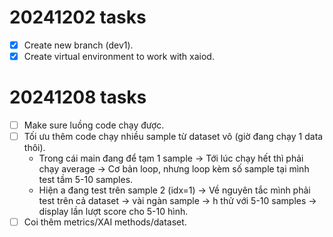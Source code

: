 # 20241202 tasks
- [x] Create new branch (dev1). 
- [x] Create virtual environment to work with xaiod. 

# 20241208 tasks
- [ ] Make sure luồng code chạy được.
- [ ] Tối ưu thêm code chạy nhiều sample từ dataset vô (giờ đang chạy 1 data thôi).
    + Trong cái main đang để tạm 1 sample -> Tới lúc chạy hết thì phải chạy average -> Cơ bản loop, nhưng loop kèm số sample tại mình test tầm 5-10 samples.
    + Hiện a đang test trên sample 2 (idx=1) -> Về nguyên tắc mình phải test trên cả dataset -> vài ngàn sample -> h thử với 5-10 samples -> display lần lượt score cho 5-10 hình.
- [ ] Coi thêm metrics/XAI methods/dataset.
